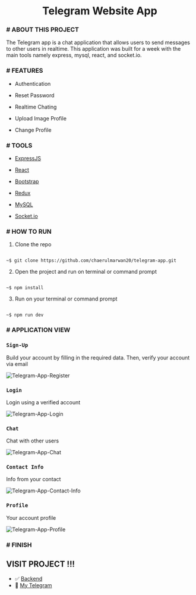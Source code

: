 <h1  align="center">Telegram Website App</h1>

### # ABOUT THIS PROJECT

The Telegram app is a chat application that allows users to send messages to other users in realtime. This application was built for a week with the main tools namely express, mysql, react, and socket.io.

### # FEATURES

- Authentication

- Reset Password

- Realtime Chating

- Upload Image Profile

- Change Profile

### # TOOLS

- [ExpressJS](http://expressjs.com/)

- [React](https://reactjs.org/)

- [Bootstrap](https://getbootstrap.com/)

- [Redux](https://redux.js.org/)

- [MySQL](https://www.mysql.com/)

- [Socket.io](https://socket.io/)

### # HOW TO RUN

1. Clone the repo

```

~$ git clone https://github.com/chaerulmarwan20/telegram-app.git

```

2. Open the project and run on terminal or command prompt

```

~$ npm install

```

3. Run on your terminal or command prompt

```

~$ npm run dev

```

### # APPLICATION VIEW

### `Sign-Up`

Build your account by filling in the required data. Then, verify your account via email

![Telegram-App-Register](https://user-images.githubusercontent.com/76175402/116705450-c067a900-a9f6-11eb-9431-c4e30f9d3fbc.png)

### `Login`

Login using a verified account

![Telegram-App-Login](https://user-images.githubusercontent.com/76175402/116705451-c067a900-a9f6-11eb-9430-079bedf8f466.png)

### `Chat`

Chat with other users

![Telegram-App-Chat](https://user-images.githubusercontent.com/76175402/116705448-bf367c00-a9f6-11eb-9a90-ad5c1a72618b.png)

### `Contact Info`

Info from your contact

![Telegram-App-Contact-Info](https://user-images.githubusercontent.com/76175402/116705430-bc3b8b80-a9f6-11eb-8998-a6c8c59951d4.png)

### `Profile`

Your account profile

![Telegram-App-Profile](https://user-images.githubusercontent.com/76175402/116705447-bf367c00-a9f6-11eb-881b-de337540bde4.png)

### # FINISH

## VISIT PROJECT !!!

- :white_check_mark: [Backend](https://github.com/chaerulmarwan20/telegram-app-backend)
- :rocket: [My Telegram](https://chatting-telegram.netlify.app/)
